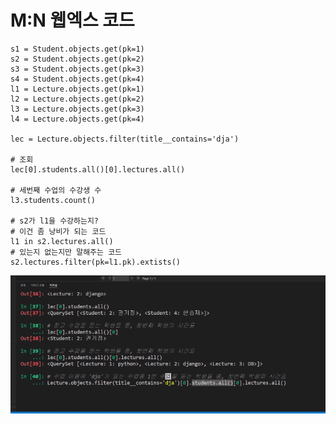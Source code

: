 # M:N 웹엑스 코드

```shell
s1 = Student.objects.get(pk=1)
s2 = Student.objects.get(pk=2)
s3 = Student.objects.get(pk=3)
s4 = Student.objects.get(pk=4)
l1 = Lecture.objects.get(pk=1)
l2 = Lecture.objects.get(pk=2)
l3 = Lecture.objects.get(pk=3)
l4 = Lecture.objects.get(pk=4)

lec = Lecture.objects.filter(title__contains='dja')

# 조회
lec[0].students.all()[0].lectures.all()

# 세번째 수업의 수강생 수
l3.students.count()

# s2가 l1을 수강하는지? 
# 이건 좀 낭비가 되는 코드
l1 in s2.lectures.all()
# 있는지 없는지만 말해주는 코드
s2.lectures.filter(pk=l1.pk).extists()
```

![image-20220418172430838](webex.assets/image-20220418172430838.png)